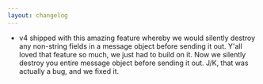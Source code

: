 ```yaml
---
layout: changelog
---
```

  * v4 shipped with this amazing feature whereby we would silently destroy any non-string fields in a message object before sending it out. Y'all loved that feature so much, we just had to build on it. Now we silently destroy you entire message object before sending it out. J/K, that was actually a bug, and we fixed it.
